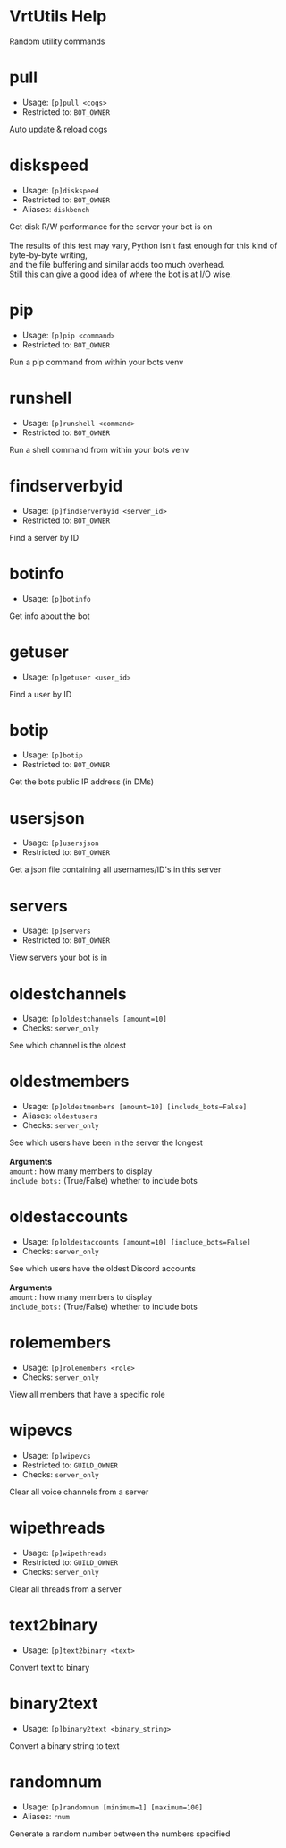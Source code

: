 # VrtUtils Help

Random utility commands

# pull
 - Usage: `[p]pull <cogs> `
 - Restricted to: `BOT_OWNER`

Auto update & reload cogs

# diskspeed
 - Usage: `[p]diskspeed `
 - Restricted to: `BOT_OWNER`
 - Aliases: `diskbench`

Get disk R/W performance for the server your bot is on<br/><br/>The results of this test may vary, Python isn't fast enough for this kind of byte-by-byte writing,<br/>and the file buffering and similar adds too much overhead.<br/>Still this can give a good idea of where the bot is at I/O wise.

# pip
 - Usage: `[p]pip <command> `
 - Restricted to: `BOT_OWNER`

Run a pip command from within your bots venv

# runshell
 - Usage: `[p]runshell <command> `
 - Restricted to: `BOT_OWNER`

Run a shell command from within your bots venv

# findserverbyid
 - Usage: `[p]findserverbyid <server_id> `
 - Restricted to: `BOT_OWNER`

Find a server by ID

# botinfo
 - Usage: `[p]botinfo `

Get info about the bot

# getuser
 - Usage: `[p]getuser <user_id> `

Find a user by ID

# botip
 - Usage: `[p]botip `
 - Restricted to: `BOT_OWNER`

Get the bots public IP address (in DMs)

# usersjson
 - Usage: `[p]usersjson `
 - Restricted to: `BOT_OWNER`

Get a json file containing all usernames/ID's in this server

# servers
 - Usage: `[p]servers `
 - Restricted to: `BOT_OWNER`

View servers your bot is in

# oldestchannels
 - Usage: `[p]oldestchannels [amount=10] `
 - Checks: `server_only`

See which channel is the oldest

# oldestmembers
 - Usage: `[p]oldestmembers [amount=10] [include_bots=False] `
 - Aliases: `oldestusers`
 - Checks: `server_only`

See which users have been in the server the longest<br/><br/>**Arguments**<br/>`amount:` how many members to display<br/>`include_bots:` (True/False) whether to include bots

# oldestaccounts
 - Usage: `[p]oldestaccounts [amount=10] [include_bots=False] `
 - Checks: `server_only`

See which users have the oldest Discord accounts<br/><br/>**Arguments**<br/>`amount:` how many members to display<br/>`include_bots:` (True/False) whether to include bots

# rolemembers
 - Usage: `[p]rolemembers <role> `
 - Checks: `server_only`

View all members that have a specific role

# wipevcs
 - Usage: `[p]wipevcs `
 - Restricted to: `GUILD_OWNER`
 - Checks: `server_only`

Clear all voice channels from a server

# wipethreads
 - Usage: `[p]wipethreads `
 - Restricted to: `GUILD_OWNER`
 - Checks: `server_only`

Clear all threads from a server

# text2binary
 - Usage: `[p]text2binary <text> `

Convert text to binary

# binary2text
 - Usage: `[p]binary2text <binary_string> `

Convert a binary string to text

# randomnum
 - Usage: `[p]randomnum [minimum=1] [maximum=100] `
 - Aliases: `rnum`

Generate a random number between the numbers specified

